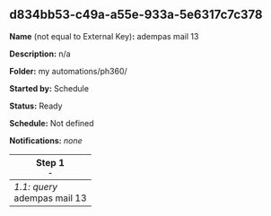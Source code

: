 ## d834bb53-c49a-a55e-933a-5e6317c7c378

**Name** (not equal to External Key)**:** adempas mail 13

**Description:** n/a

**Folder:** my automations/ph360/

**Started by:** Schedule

**Status:** Ready

**Schedule:** Not defined

**Notifications:** _none_


| Step 1<br>_<small>-</small>_ |
| --- |
| _1.1: query_<br>adempas mail 13 |
